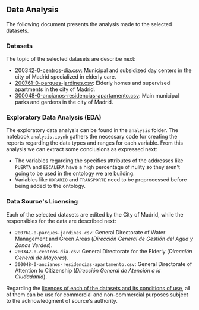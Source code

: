 ## Data Analysis
The following document presents the analysis made to the selected datasets.

### Datasets
The topic of the selected datasets are describe next:

* [200342-0-centros-dia.csv](https://datos.madrid.es/portal/site/egob/menuitem.c05c1f754a33a9fbe4b2e4b284f1a5a0/?vgnextoid=22bceca8a5a03410VgnVCM1000000b205a0aRCRD&vgnextchannel=374512b9ace9f310VgnVCM100000171f5a0aRCRD&vgnextfmt=default): Municipal and subsidized day centers in the city of Madrid specialized in elderly care.
* [200761-0-parques-jardines.csv](https://datos.madrid.es/portal/site/egob/menuitem.c05c1f754a33a9fbe4b2e4b284f1a5a0/?vgnextoid=7dda6a49c7105510VgnVCM2000001f4a900aRCRD&vgnextchannel=374512b9ace9f310VgnVCM100000171f5a0aRCRD&vgnextfmt=default): Elderly homes and supervised apartments in the city of Madrid.
* [300048-0-ancianos-residencias-apartamento.csv](https://datos.madrid.es/portal/site/egob/menuitem.c05c1f754a33a9fbe4b2e4b284f1a5a0/?vgnextoid=dc758935dde13410VgnVCM2000000c205a0aRCRD&vgnextchannel=374512b9ace9f310VgnVCM100000171f5a0aRCRD&vgnextfmt=default): Main municipal parks and gardens in the city of Madrid.

### Exploratory Data Analysis (EDA)
The exploratory data analysis can be found in the `analysis` folder. The notebook `analysis.ipynb` gathers the necessary code for creating the reports regarding the data types and ranges for each variable. From this analysis we can extract some conclusions as expressed next:

* The variables regarding the specifics attributes of the addresses like `PUERTA` and `ESCALERA` have a high percentage of nulity so they aren't going to be used in the ontology we are building.
* Variables like `HORARIO` and `TRANSPORTE` need to be preprocessed before being added to the ontology.

### Data Source's Licensing
Each of the selected datasets are edited by the City of Madrid, while the responsibles for the data are described next:

* `200761-0-parques-jardines.csv`: General Directorate of Water Management and Green Areas (*Dirección General de Gestión del Agua y Zonas Verdes*).
* `200342-0-centros-dia.csv`: General Directorate for the Elderly (*Dirección General de Mayores*).
* `300048-0-ancianos-residencias-apartamento.csv`: General Directorate of Attention to Citizenship (*Dirección General de Atención a la Ciudadanía*).

Regarding the [licences of each of the datasets and its conditions of use](https://datos.madrid.es/egob/catalogo/aviso-legal), all of them can be use for commercial and non-commercial purposes subject to the acknowledgment of source's authority.
